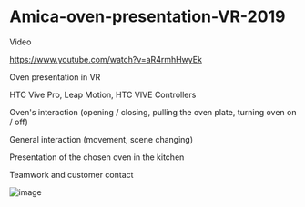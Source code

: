 # Amica-oven-presentation-VR-2019
Video

https://www.youtube.com/watch?v=aR4rmhHwyEk


Oven presentation in VR

HTC Vive Pro, Leap Motion, HTC VIVE Controllers

Oven's interaction (opening / closing, pulling the oven plate, turning oven on / off)

General interaction (movement, scene changing)

Presentation of the chosen oven in the kitchen

Teamwork and customer contact

![image](https://user-images.githubusercontent.com/28359348/124161207-6ab68800-da9d-11eb-9aec-5646add0ca6b.png)

